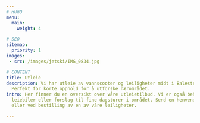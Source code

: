 ```yaml
---
# HUGO
menu:
  main:
    weight: 4

# SEO
sitemap:
  priority: 1
images: 
 - src: /images/jetski/IMG_0834.jpg

# CONTENT
title: Utleie
description: Vi har utleie av vannscooter og leiligheter midt i Balestrand sentrum.
  Perfekt for korte opphold for å utforske nærområdet.
intro: Her finner du en oversikt over våre utleietilbud. Vi er også behjelpelig med
  leiebiler eller forslag til fine dagsturer i området. Send en henvendelse på e-post
  eller ved bestilling av en av våre leiligheter.

---
```

